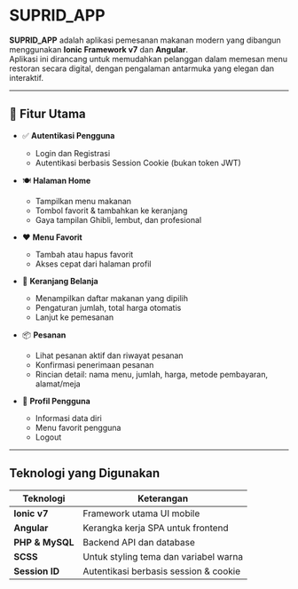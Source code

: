 # SUPRID_APP

**SUPRID_APP** adalah aplikasi pemesanan makanan modern yang dibangun menggunakan **Ionic Framework v7** dan **Angular**.  
Aplikasi ini dirancang untuk memudahkan pelanggan dalam memesan menu restoran secara digital, dengan pengalaman antarmuka yang elegan dan interaktif.

---

## 🚀 Fitur Utama

- ✅ **Autentikasi Pengguna**  
  - Login dan Registrasi  
  - Autentikasi berbasis Session Cookie (bukan token JWT)

- 🍽️ **Halaman Home**  
  - Tampilkan menu makanan  
  - Tombol favorit & tambahkan ke keranjang  
  - Gaya tampilan Ghibli, lembut, dan profesional

- ❤️ **Menu Favorit**  
  - Tambah atau hapus favorit  
  - Akses cepat dari halaman profil

- 🛒 **Keranjang Belanja**  
  - Menampilkan daftar makanan yang dipilih  
  - Pengaturan jumlah, total harga otomatis  
  - Lanjut ke pemesanan

- 📦 **Pesanan**  
  - Lihat pesanan aktif dan riwayat pesanan  
  - Konfirmasi penerimaan pesanan  
  - Rincian detail: nama menu, jumlah, harga, metode pembayaran, alamat/meja

- 👤 **Profil Pengguna**  
  - Informasi data diri  
  - Menu favorit pengguna  
  - Logout

---

## Teknologi yang Digunakan

| Teknologi       | Keterangan                                 |
|-----------------|---------------------------------------------|
| **Ionic v7**     | Framework utama UI mobile                  |
| **Angular**      | Kerangka kerja SPA untuk frontend          |
| **PHP & MySQL**  | Backend API dan database                   |
| **SCSS**         | Untuk styling tema dan variabel warna      |
| **Session ID**   | Autentikasi berbasis session & cookie      |
